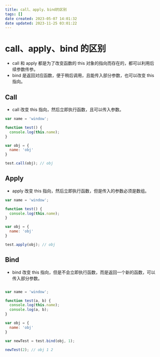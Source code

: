 ```yaml
---
title: call、apply、bind的区别
tags: []
date created: 2023-05-07 14:01:32
date updated: 2023-11-25 03:01:22
---
```


# call、apply、bind 的区别

- call 和 apply 都是为了改变函数的 this 对象的指向而存在的，都可以利用后续参数传参。
- bind 是返回对应函数，便于稍后调用，且能传入部分参数，也可以改变 this 指向。

## Call

- call 改变 this 指向，然后立即执行函数，且可以传入参数。

```js
var name = 'window';

function test() {
  console.log(this.name);
}

var obj = {
  name: 'obj'
}

test.call(obj); // obj

```

## Apply

- apply 改变 this 指向，然后立即执行函数，但是传入的参数必须是数组。

```js
var name = 'window';

function test() {
  console.log(this.name);
}

var obj = {
  name: 'obj'
}

test.apply(obj); // obj

```

## Bind

- bind 改变 this 指向，但是不会立即执行函数，而是返回一个新的函数，可以传入部分参数。

```js

var name = 'window';

function test(a, b) {
  console.log(this.name);
  console.log(a, b);
}

var obj = {
  name: 'obj'
}

var newTest = test.bind(obj, 1);

newTest(2); // obj 1 2

```

